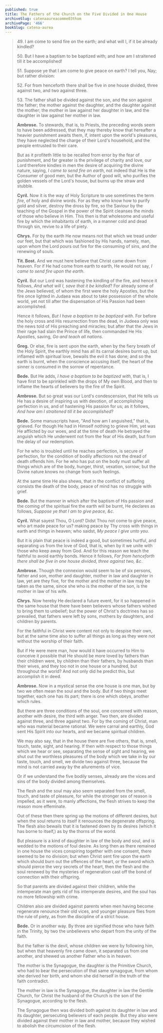 ```yaml
---
published: true
title: The Fathers of the Church on the Five Divided in One House
archiveSlug: catenaaureacomme03thom
archivePage: '466'
bookSlug: catena-aurea
---
```


> 49\. I am come to send fire on the earth; and what will I, if it be already kindled?
> 
> 50\. But I have a baptism to be baptized with; and how am I straitened till it be accomplished!
> 
> 51\. Suppose ye that I am come to give peace on earth? I tell you, Nay; but rather division:
> 
> 52\. For from henceforth there shall be five in one house divided, three against two, and two against three.
> 
> 53\. The father shall be divided against the son, and the son against the father; the mother against the daughter, and the daughter against the mother; the mother in law against her daughter in law, and the daughter in law against her mother in law.
> 
> **Ambrose.** To stewards, that is, to Priests, the preceding words seem to have been addressed, that they may thereby know that hereafter a heavier punishment awaits them, if, intent upon the world's pleasures, they have neglected the charge of their Lord's household, and the people entrusted to their care.
> 
> But as it profiteth little to be recalled from error by the fear of punishment, and far greater is the privilege of charity and love, our Lord therefore kindles in men the desire of acquiring the divine nature, saying, *I came to send fire on earth*, not indeed that He is the Consumer of good men, but the Author of good will, who purifies the golden vessels of the Lord's house, but burns up the straw and stubble.
> 
> **Cyril.** Now it is the way of Holy Scripture to use sometimes the term *fire*, of holy and divine words. For as they who know how to purify gold and silver, destroy the dross by fire, so the Saviour by the teaching of the Gospel in the power of the Spirit cleanses the minds of those who believe in Him. This then is that wholesome and useful fire by which the inhabitants of earth, in a manner cold and dead through sin, revive to a life of piety.
> 
> **Chrys.** For by the earth He now means not that which we tread under our feet, but that which was fashioned by His hands, namely, man, upon whom the Lord pours out fire for the consuming of sins, and the renewing of souls.
> 
> **Tit. Bost.** And we must here believe that Christ came down from heaven. For if He had come from earth to earth, He would not say, *I came to send fire upon the earth*.
> 
> **Cyril.** But our Lord was hastening the kindling of the fire, and hence it follows, *And what will I, save that it be kindled*? For already some of the Jews believed, of whom the first were the holy Apostles, but the fire once lighted in Judaea was about to take possession of the whole world, yet not till after the dispensation of His Passion had been accomplished.
> 
> Hence it follows, *But I have a baptism to be baptized with*. For before the holy cross and His resurrection from the dead, in Judeea only was the news told of His preaching and miracles; but after that the Jews in their rage had slain the Prince of life, then commanded He His Apostles, saving, *Go and teach all nations.*
>
> **Greg.** Or else, fire is sent upon the earth, when by the fiery breath of the Holy Spirit, the earthly mind has all its carnal desires burnt up, but inflamed with spiritual love, bewails the evil it has done; and so the earth is burnt, when the conscience accusing itself, the heart of the sinner is consumed in the sorrow of repentance.
> 
> **Bede.** But He adds, *I have a baptism to be baptized with*, that is, I have first to be sprinkled with the drops of My own Blood, and then to inflame the hearts of believers by the fire of the Spirit.
> 
> **Ambrose.** But so great was our Lord's condescension, that He tells us He has a desire of inspiring us with devotion, of accomplishing perfection in us, and of hastening His passion for us; as it follows, *And how am I straitened till it be accomplished*?
> 
> **Bede.** Some manuscripts have, "And how am I anguished," that is, grieved. For though He had in Himself nothing to grieve Him, yet was He afflicted by our woes, and at the time of death He betrayed the anguish which He underwent not from the fear of His death, but from the delay of our redemption.
> 
> For he who is troubled until he reaches perfection, is secure of perfection, for the condition of bodily affections not the dread of death offends him. For he who has put on the body must suffer all things which are of the body, hunger, thirst, vexation, sorrow; but the Divine nature knows no change from such feelings.
> 
> At the same time He also shews, that in the conflict of suffering consists the death of the body, peace of mind has no struggle with grief.
> 
> **Bede.** But the manner in which after the baptism of His passion and the coming of the spiritual fire the earth will be burnt, He declares as follows, *Suppose ye that I am to give peace, &c*.
> 
> **Cyril.** What sayest Thou, O Lord? Didst Thou not come to give peace, who art made peace for us? making peace by Thy cross with things in earth and things in heaven; who saidst, *My peace I give unto you*.
> 
> But it is plain that peace is indeed a good, but sometimes hurtful, and separating us from the love of God, that is, when by it we unite with those who keep away from God. And for this reason we teach the faithful to avoid earthly bonds. Hence it follows, *For from henceforth there shall be five in one house divided, three against two, &c*.
> 
> **Ambrose.** Though the connexion would seem to be of six persons, father and son, mother and daughter, mother in law and daughter in law, yet are they five, for the mother and the mother in law may be taken as the same, since she who is the mother of the son, is the mother in law of his wife.
> 
> **Chrys.** Now hereby He declared a future event, for it so happened in the same house that there have been believers whose fathers wished to bring them to unbelief; but the power of Christ's doctrines has so prevailed, that fathers were left by sons, mothers by daughters, and children by parents.
> 
> For the faithful in Christ were content not only to despise their own, but at the same time also to suffer all things as long as they were not without the worship of their faith.
> 
> But if He were mere man, how would it have occurred to Him to conceive it possible that He should be more loved by fathers than their children were, by children than their fathers, by husbands than their wives, and they too not in one house or a hundred, but throughout the world? And not only did he predict this, but accomplish it in deed.
> 
> **Ambrose.** Now in a mystical sense the one house is one man, but by two we often mean the soul and the body. But if two things meet together, each one has its part; there is one which obeys, another which rules.
> 
> But there are three conditions of the soul, one concerned with reason, another with desire, the third with anger. Two then, are divided against three, and three against two. For by the coming of Christ, man who was material became rational. We were carnal and earthly, God sent His Spirit into our hearts, and we became spiritual children.
> 
> We may also say, that in the house there are five others, that is, smell, touch, taste, sight, and hearing. If then with respect to those things which we hear or see, separating the sense of sight and hearing, we shut out the worthless pleasures of the body which we take in by our taste, touch, and smell, we divide two against three, because the mind is not carried away by the allurements of vice.
> 
> Or if we understand the five bodily senses, already are the vices and sins of the body divided among themselves.
> 
> The flesh and the soul may also seem separated from the smell, touch, and taste of pleasure, for while the stronger sex of reason is impelled, as it were, to manly affections, the flesh strives to keep the reason more effeminate.
> 
> Out of these then there spring up the motions of different desires, but when the soul returns to itself it renounces the degenerate offspring. The flesh also bewails that it is fastened down by its desires (which it has borne to itself,) as by the thorns of the world.
> 
> But pleasure is a kind of daughter in law of the body and soul, and is wedded to the motions of foul desire. As long then as there remained in one house the vices conspiring together with one consent, there seemed to be no division; but when Christ sent fire upon the earth which should burn out the offences of the heart, or the sword which should pierce the very secrets of the heart, then the flesh and the soul renewed by the mysteries of regeneration cast off the bond of connection with their offspring.
> 
> So that parents are divided against their children, while the intemperate man gets rid of his intemperate desires, and the soul has no more fellowship with crime.
> 
> Children also are divided against parents when men having become regenerate renounce their old vices, and younger pleasure flies from the rule of piety, as from the discipline of a strict house.
> 
> **Bede.** Or in another way. By three are signified those who have faith in the Trinity, by two the unbelievers who depart from the unity of the faith.
> 
> But the father is the devil, whose children we were by following him, but when that heavenly fire came down, it separated us from one another, and shewed us another Father who is in heaven.
> 
> The mother is the Synagogue, the daughter is the Primitive Church, who had to bear the persecution of that same synagogue, from whom she derived her birth, and whom she did herself in the truth of the faith contradict.
> 
> The mother in law is the Synagogue, the daughter in law the Gentile Church, for Christ the husband of the Church is the son of the Synagogue, according to the flesh.
> 
> The Synagogue then was divided both against its daughter in law and its daughter, persecuting believers of each people. But they also were divided against their mother in law and mother, because they wished to abolish the circumcision of the flesh.
